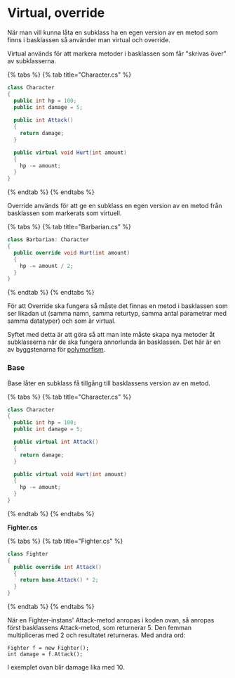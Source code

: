 # Virtual, override

När man vill kunna låta en subklass ha en egen version av en metod som finns i basklassen så använder man virtual och override.

Virtual används för att markera metoder i basklassen som får "skrivas över" av subklasserna.

{% tabs %}
{% tab title="Character.cs" %}
```csharp
class Character
{
  public int hp = 100;
  public int damage = 5;
  
  public int Attack()
  {
    return damage;
  }

  public virtual void Hurt(int amount)
  {
    hp -= amount;
  }
}
```
{% endtab %}
{% endtabs %}

Override används för att ge en subklass en egen version av en metod från basklassen som markerats som virtuell.

{% tabs %}
{% tab title="Barbarian.cs" %}
```csharp
class Barbarian: Character
{
  public override void Hurt(int amount)
  {
    hp -= amount / 2;
  }
}
```
{% endtab %}
{% endtabs %}

För att Override ska fungera så måste det finnas en metod i basklassen som ser likadan ut \(samma namn, samma returtyp, samma antal parametrar med samma datatyper\) och som är virtual.

Syftet med detta är att göra så att man inte måste skapa nya metoder åt subklasserna när de ska fungera annorlunda än basklassen. Det här är en av byggstenarna för [polymorfism](https://sites.google.com/view/csharp-referens/klasser-och-objektorientering/polymorfism?authuser=0).

### Base <a id="h.p_gKWodfCVlSmN"></a>

Base låter en subklass få tillgång till basklassens version av en metod.

{% tabs %}
{% tab title="Character.cs" %}
```csharp
class Character
{
  public int hp = 100;
  public int damage = 5;

  public virtual int Attack()
  {
    return damage;
  }

  public virtual void Hurt(int amount)
  {
    hp -= amount;
  }
}
```
{% endtab %}
{% endtabs %}

**Fighter.cs**

{% tabs %}
{% tab title="Fighter.cs" %}
```csharp
class Fighter
{
  public override int Attack()
  {
    return base.Attack() * 2;
  }
}
```
{% endtab %}
{% endtabs %}

När en Fighter-instans' Attack-metod anropas i koden ovan, så anropas först basklassens Attack-metod, som returnerar 5. Den femman multipliceras med 2 och resultatet returneras. Med andra ord:

```text
Fighter f = new Fighter();
int damage = f.Attack();
```

I exemplet ovan blir damage lika med 10.

